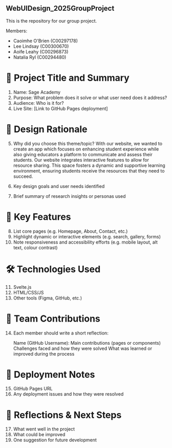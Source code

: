 ## WebUIDesign_2025GroupProject
This is the repository for our group project.

Members: 
- Caoimhe O'Brien (C00297178)
- Lee Lindsay (C00300670)
- Aoife Leahy (C00296873)
- Natalia Ryl (C00294480) 

# 🧾 Project Title and Summary
1. Name: Sage Academy
2. Purpose: What problem does it solve or what user need does it address?
3. Audience: Who is it for?
4. Live Site: [Link to GitHub Pages deployment]

# 🧠 Design Rationale
5. Why did you choose this theme/topic?
  With our website, we wanted to create an app which focuses on enhancing student experience while also giving educators a platform to communicate and assess their students. 
  Our website integrates interactive features to allow for resource sharing. This space fosters a dynamic and supportive learning environment, ensuring students receive the resources that they need to succeed.

6. Key design goals and user needs identified
  
7. Brief summary of research insights or personas used

# 🔧 Key Features
8. List core pages (e.g. Homepage, About, Contact, etc.)
9. Highlight dynamic or interactive elements (e.g. search, gallery, forms)
10. Note responsiveness and accessibility efforts (e.g. mobile layout, alt text, colour contrast)

# 🛠️ Technologies Used
11. Svelte.js
12. HTML/CSS/JS
13. Other tools (Figma, GitHub, etc.)

# 👥 Team Contributions
14. Each member should write a short reflection:

    Name (GitHub Username):
        Main contributions (pages or components)
        Challenges faced and how they were solved
        What was learned or improved during the process

# 🚀 Deployment Notes
15. GitHub Pages URL
16. Any deployment issues and how they were resolved

# 🔄 Reflections & Next Steps
17. What went well in the project
18. What could be improved
19. One suggestion for future development

